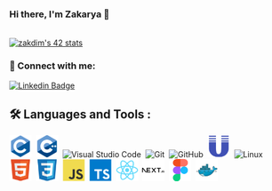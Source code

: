 ### Hi there, I'm Zakarya 👋
<br />
<a href="https://github.com/Z-Akdim"><img src="https://badge.mediaplus.ma/darkblue/zakdim" alt="zakdim's 42 stats" /></a>

### :link: Connect with me:

[![Linkedin Badge](https://img.shields.io/badge/-Zakarya_Akdim-blue?style=flat&logo=Linkedin&logoColor=white)](https://www.linkedin.com/in/zakarya-akdim-52468b21a/)
<br />


## :hammer_and_wrench: Languages and Tools :

<div>
  <img src="https://github.com/devicons/devicon/blob/master/icons/c/c-original.svg"  title="C" alt="C" width="40" height="40"/>&nbsp;
  <img src="https://github.com/devicons/devicon/blob/master/icons/cplusplus/cplusplus-original.svg" title="C++" alt="C++" width="40" height="40"/>&nbsp;
  <img src="https://cdn.jsdelivr.net/gh/devicons/devicon/icons/vscode/vscode-original.svg" title="Visual Studio Code" alt="Visual Studio Code" width="40" height="40"/>&nbsp;
  <img src="https://cdn.jsdelivr.net/gh/devicons/devicon/icons/git/git-original.svg" title="Git" alt="Git" width="40" height="40"/>&nbsp;
  <img src="https://user-images.githubusercontent.com/3369400/139448065-39a229ba-4b06-434b-bc67-616e2ed80c8f.png" title="GitHub" alt="GitHub" width="40" height="40"/>&nbsp;
  <img src="https://github.com/devicons/devicon/blob/master/icons/unix/unix-original.svg" title="Unix" alt="Unix" width="40" height="40"/>&nbsp;
  <img src="https://img.icons8.com/color/48/000000/linux--v2.png" title="Linux" alt="Linux" width="40" height="40"/>&nbsp;
  <img src="https://github.com/devicons/devicon/blob/master/icons/html5/html5-original.svg" title="HTML5" alt="Linux" width="40" height="40"/>&nbsp;
  <img src="https://github.com/devicons/devicon/blob/master/icons/css3/css3-original.svg" title="CSS3" alt="Linux" width="40" height="40"/>&nbsp;
  <img src="https://github.com/devicons/devicon/blob/master/icons/javascript/javascript-original.svg" title="JavaScript" alt="JavaScript" width="40" height="40"/>&nbsp;
  <img src="https://github.com/devicons/devicon/blob/master/icons/typescript/typescript-original.svg" title="TypeScript" alt="TypeScript" width="40" height="40"/>&nbsp;
  <img src="https://github.com/devicons/devicon/blob/master/icons/react/react-original.svg" title="ReactJs" alt="ReactJs" width="40" height="40"/>&nbsp;
  <img src="https://github.com/devicons/devicon/blob/master/icons/nextjs/nextjs-original-wordmark.svg" title="NextJs" alt="NextJs" width="40" height="40"/>&nbsp;
  <img src="https://github.com/devicons/devicon/blob/master/icons/figma/figma-original.svg" title="Figma" alt="NextJs" width="40" height="40"/>&nbsp;
  <img src="https://github.com/devicons/devicon/blob/master/icons/docker/docker-original.svg" title="Docker" alt="Docker" width="40" height="40"/>&nbsp;
<div>
<br />

